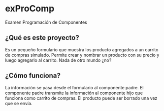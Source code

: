 # exProComp
Examen Programación de Componentes

## ¿Qué es este proyecto?
Es un pequeño formulario que muestra los producto agregados a un carrito de compras simulado. Permite crear y nombrar un producto con su precio y luego agregarlo al carrito. Nada de otro mundo ¿no?

## ¿Cómo funciona?
La información se pasa desde el formulario al componente padre. El componente padre transmite la información al componente hijo que funciona como carrito de compras. El producto puede ser borrado una vez que se envía.